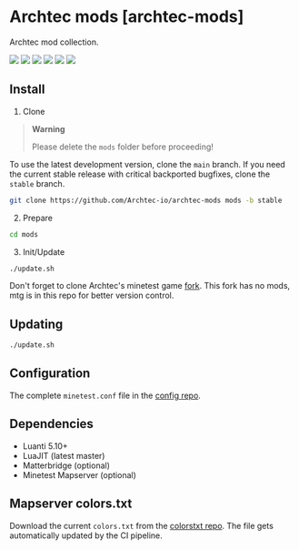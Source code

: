 # Archtec mods [archtec-mods]

Archtec mod collection.

![](https://img.shields.io/github/v/tag/Archtec-io/archtec-mods?label=version)
![](https://img.shields.io/github/actions/workflow/status/Archtec-io/archtec-infra/merge-forks.yml?label=fork%20merger)
![](https://img.shields.io/github/actions/workflow/status/Archtec-io/archtec-infra/gitlab-mirror.yml?label=gitlab%20mirror)
![](https://img.shields.io/github/issues/Archtec-io/bugtracker)
![](https://img.shields.io/github/license/Archtec-io/archtec-mods)
![](https://img.shields.io/discord/886025453150801930?label=discord)


## Install

1. Clone

> **Warning**
>
> Please delete the `mods` folder before proceeding!

To use the latest development version, clone the `main` branch.
If you need the current stable release with critical backported bugfixes, clone the `stable` branch.

```bash
git clone https://github.com/Archtec-io/archtec-mods mods -b stable
```

2. Prepare

```bash
cd mods
```

3. Init/Update

```bash
./update.sh
```

Don't forget to clone Archtec's minetest game [fork](https://github.com/Archtec-io/minetest_game). This fork has no mods, mtg is in this repo for better version control.

## Updating

```bash
./update.sh
```

## Configuration

The complete `minetest.conf` file in the [config repo](https://github.com/Archtec-io/config/blob/main/minetest.conf).

## Dependencies
- Luanti 5.10+
- LuaJIT (latest master)
- Matterbridge (optional)
- Minetest Mapserver (optional)

## Mapserver colors.txt
Download the current `colors.txt` from the [colorstxt repo](https://github.com/Archtec-io/colorstxt). The file gets automatically updated by the CI pipeline.
